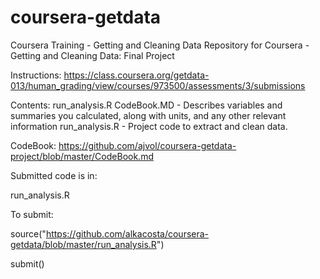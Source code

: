 # coursera-getdata
Coursera Training - Getting and Cleaning Data
Repository for Coursera - Getting and Cleaning Data: Final Project

Instructions: https://class.coursera.org/getdata-013/human_grading/view/courses/973500/assessments/3/submissions

Contents:
run_analysis.R
CodeBook.MD - Describes variables and summaries you calculated, along with units, and any other relevant information
run_analysis.R - Project code to extract and clean data.

CodeBook: https://github.com/ajvol/coursera-getdata-project/blob/master/CodeBook.md

Submitted code is in:

run_analysis.R

To submit:

source("https://github.com/alkacosta/coursera-getdata/blob/master/run_analysis.R")

submit()
